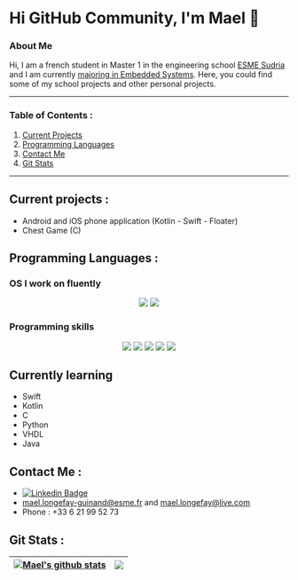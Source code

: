 # Hi GitHub Community, I'm Mael 👋

<!-- Docs for Readme APi display -->
<!-- https://github.com/anuraghazra/github-readme-stats -->


### About Me

Hi, I am a french student in Master 1 in the engineering school [ESME Sudria](https://www.esme.fr) and I am currently [majoring in Embedded Systems](https://www.esme.fr/formation-ingenieur/ingenieur-innovation/#systmes-embarqus).
Here, you could find some of my school projects and other personal projects.


-------------------------------------

### Table of Contents :
1. [Current Projects](#current-projects)
2. [Programming Languages](#programming-languages)
3. [Contact Me](#contact)
4. [Git Stats](#git-stats)

-------------------------------------


<a name="current-projects"></a>
## Current projects :

- Android and iOS phone application (Kotlin - Swift - Floater)
- Chest Game (C)


<a name="programming-languages"></a>
## Programming Languages :

### OS I work on fluently 
<p align='center'>
    <img src="https://img.shields.io/badge/Windows-0078D6?style=for-the-badge&logo=windows&logoColor=white">
    <!-- a rajouter Mac OS + Linux -->
    <img src="https://img.shields.io/badge/Debian-BB0039?style=for-the-badge&logo=debian&logoColor=white">
</p>

### Programming skills

<p align="center">

<img src="https://img.shields.io/badge/Python-3776AB?style=for-the-badge&logo=python&logoColor=white">
<img src="https://img.shields.io/badge/C-239120?style=for-the-badge&logo=c&logoColor=white">
<img src="https://img.shields.io/badge/C++-1072EE?style=for-the-badge&logo=C++&logoColor=white">
<img src="https://img.shields.io/badge/VHDL-1072EE?style=for-the-badge&logo=VHDL&logoColor=white">
<img src="https://img.shields.io/badge/VBA-1072EE?style=for-the-badge&logo=VBA&logoColor=white">
  
</p>


## Currently learning

- Swift
- Kotlin
- C
- Python
- VHDL
- Java


<a name="contact"></a>
## Contact Me :

- [![Linkedin Badge](https://img.shields.io/badge/-LONGEFAY_Mael-blue?style=flat&logo=Linkedin&logoColor=white)](https://www.linkedin.com/in/mael-longefay-guinand/)
- mael.longefay-guinand@esme.fr and mael.longefay@live.com
- Phone : +33 6 21 99 52 73


<a name="git-statss"></a>
## Git Stats :

| <a href="https://github.com/LongefayGuinand-Mael/github-readme-stats"><img align="center" src="https://github-readme-stats.vercel.app/api?username=LongefayGuinand-Mael&show_icons=true&include_all_commits=true&theme=buefy&hide_border=true" alt="Mael's github stats" /></a> | <a href="https://github.com/LongefayGuinand-Mael/github-readme-stats"><img align="center" src="https://github-readme-stats.vercel.app/api/top-langs/?username=LongefayGuinand-Mael&layout=compact&theme=buefy&hide_border=true" /></a> |
| ------------- | ------------- |







<!--
**LongefayGuinand-Mael/LongefayGuinand-Mael** is a ✨ _special_ ✨ repository because its `README.md` (this file) appears on your GitHub profile.

Here are some ideas to get you started:

- 🔭 I’m currently working on ...
- 🌱 I’m currently learning ...
- 👯 I’m looking to collaborate on ...
- 🤔 I’m looking for help with ...
- 💬 Ask me about ...
- 📫 How to reach me: ...
- 😄 Pronouns: ...
- ⚡ Fun fact: ...
-->
